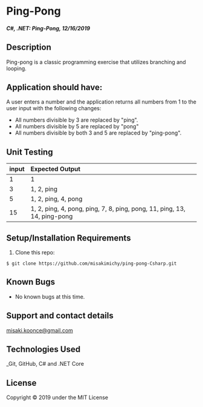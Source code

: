 # Ping-Pong

#### _C#, .NET: Ping-Pong, 12/16/2019_

## Description
Ping-pong is a classic programming exercise that utilizes branching and looping.

## Application should have:

A user enters a number and the application returns all numbers from 1 to the user input with the following changes:
- All numbers divisible by 3 are replaced by "ping".
- All numbers divisible by 5 are replaced by "pong"
- All numbers divisible by both 3 and 5 are replaced by "ping-pong".

## Unit Testing
| input | Expected Output |
| :------------- | :------------- |
| 1 | 1 |
| 3 | 1, 2, ping |
| 5 | 1, 2, ping, 4, pong |
| 15 | 1, 2, ping, 4, pong, ping, 7, 8, ping, pong, 11, ping, 13, 14, ping-pong |


## Setup/Installation Requirements

1. Clone this repo:
```
$ git clone https://github.com/misakimichy/ping-pong-Csharp.git
```


## Known Bugs
* No known bugs at this time.

## Support and contact details
 misaki.koonce@gmail.com

## Technologies Used
_Git, GitHub, C# and .NET Core


## License
Copyright © 2019 under the MIT License